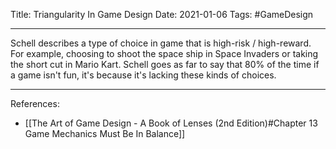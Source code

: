 Title: Triangularity In Game Design
Date: 2021-01-06
Tags: #GameDesign 

---

Schell describes a type of choice in game that is high-risk / high-reward. For example, choosing to shoot the space ship in Space Invaders or taking the short cut in Mario Kart. Schell goes as far to say that 80% of the time if a game isn't fun, it's because it's lacking these kinds of choices.

---

References:
* [[The Art of Game Design - A Book of Lenses (2nd Edition)#Chapter 13 Game Mechanics Must Be In Balance]]